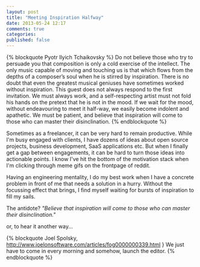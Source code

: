 ```yaml
---
layout: post
title: "Meeting Inspiration Halfway"
date: 2013-05-24 12:17
comments: true
categories: 
published: false
---
```


{% blockquote Pyotr Ilyich Tchaikovsky %}
Do not believe those who try to persuade you that composition is only a cold exercise of the intellect. The only music capable of moving and touching us is that which flows from the depths of a composer’s soul when he is stirred by inspiration. There is no doubt that even the greatest musical geniuses have sometimes worked without inspiration. This guest does not always respond to the first invitation. We must always work, and a self-respecting artist must not fold his hands on the pretext that he is not in the mood. If we wait for the mood, without endeavouring to meet it half-way, we easily become indolent and apathetic. We must be patient, and believe that inspiration will come to those who can master their disinclination.
{% endblockquote %}

Sometimes as a freelancer, it can be very hard to remain productive. While I'm busy engaged with clients, I have dozens of ideas about open source projects, business development, SaaS applications etc. But when I finally get a gap between engagements, it can be hard to turn those ideas into actionable points. I know I've hit the bottom of the motivation stack when I'm clicking through meme gifs on the frontpage of reddit.

Having an engineering mentality, I do my best work when I have a concrete problem in front of me that needs a solution in a hurry. Without the focussing effect that brings, I find myself waiting for bursts of inspiration to fill my sails.

The antidote? *"Believe that inspiration will come to those who can master their disinclination."*

or, to hear it another way…

{% blockquote Joel Spolsky, http://www.joelonsoftware.com/articles/fog0000000339.html }
We just have to come in every morning and somehow, launch the editor.
{% endblockquote %}
